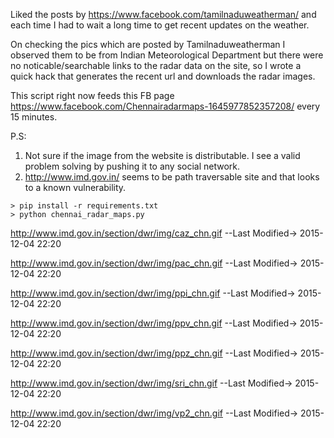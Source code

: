 Liked the posts by https://www.facebook.com/tamilnaduweatherman/ and each time I had to wait a long time to get recent updates on the weather.

On checking the pics which are posted by Tamilnaduweatherman I observed them to be from Indian Meteorological Department but there were no noticable/searchable links to the radar data on the site, so I wrote a quick hack that generates the recent url and downloads the radar images.

This script right now feeds this FB page https://www.facebook.com/Chennairadarmaps-1645977852357208/ every 15 minutes.

P.S:
  1) Not sure if the image from the website is distributable. I see a valid problem solving by pushing it to any social network.
  2) http://www.imd.gov.in/ seems to be path traversable site and that looks to a known vulnerability.

```
> pip install -r requirements.txt
> python chennai_radar_maps.py
```

http://www.imd.gov.in/section/dwr/img/caz_chn.gif  --Last Modified-> 2015-12-04 22:20

http://www.imd.gov.in/section/dwr/img/pac_chn.gif  --Last Modified-> 2015-12-04 22:20

http://www.imd.gov.in/section/dwr/img/ppi_chn.gif  --Last Modified-> 2015-12-04 22:20

http://www.imd.gov.in/section/dwr/img/ppv_chn.gif  --Last Modified-> 2015-12-04 22:20

http://www.imd.gov.in/section/dwr/img/ppz_chn.gif  --Last Modified-> 2015-12-04 22:20

http://www.imd.gov.in/section/dwr/img/sri_chn.gif  --Last Modified-> 2015-12-04 22:20

http://www.imd.gov.in/section/dwr/img/vp2_chn.gif  --Last Modified-> 2015-12-04 22:20
